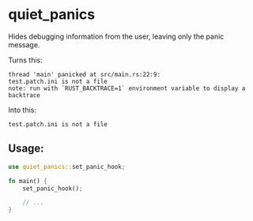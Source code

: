 # quiet_panics

Hides debugging information from the user, leaving only the panic message.

Turns this:

```console
thread 'main' panicked at src/main.rs:22:9:
test.patch.ini is not a file
note: run with `RUST_BACKTRACE=1` environment variable to display a backtrace
```

Into this:
```console
test.patch.ini is not a file
```

## Usage:

```rust
use quiet_panics::set_panic_hook;

fn main() {
    set_panic_hook();

    // ...
}
```
